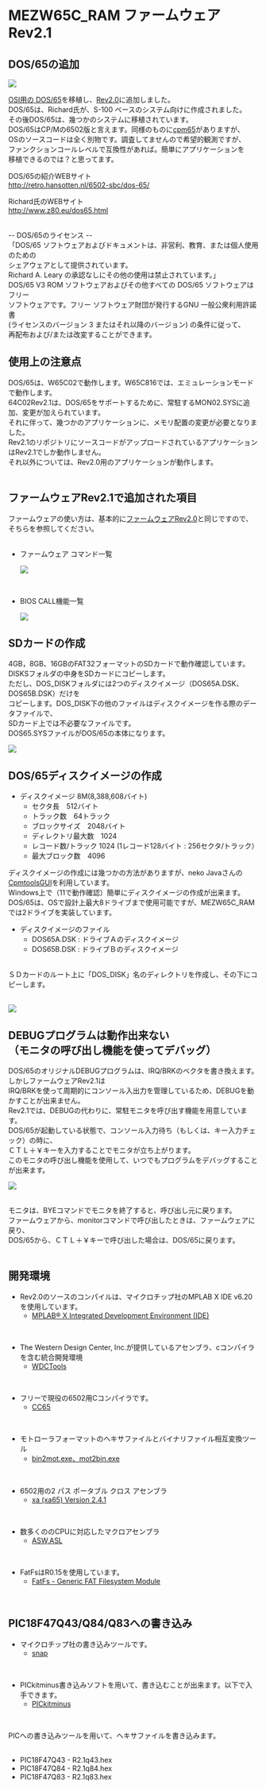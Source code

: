 # MEZW65C_RAM ファームウェア Rev2.1

## DOS/65の追加
![](photo/opendos65.png)

  [OSI用の DOS/65](https://github.com/osiweb/DOS65/tree/master)を移植し、[Rev2.0](https://github.com/akih-san/MEZW65C_RAM-Rev2.0/tree/main)に追加しました。<br>
  DOS/65は、Richard氏が、S-100 ベースのシステム向けに作成されました。<br>
  その後DOS/65は、幾つかのシステムに移植されています。<br>
  DOS/65はCP/Mの6502版と言えます。同様のものに[cpm65](https://github.com/davidgiven/cpm65?tab=readme-ov-file)がありますが、<br>
  OSのソースコードは全く別物です。調査してませんので希望的観測ですが、<br>
  ファンクションコールレベルで互換性があれば。簡単にアプリケーションを<br>
  移植できるのでは？と思ってます。<br>
  
  DOS/65の紹介WEBサイト<br>
  http://retro.hansotten.nl/6502-sbc/dos-65/
  
  Richard氏のWEBサイト<br>
  http://www.z80.eu/dos65.html
  
  <br>
   -- DOS/65のライセンス --<br>
  「DOS/65 ソフトウェアおよびドキュメントは、非営利、教育、または個人使用のための<br>
  シェアウェアとして提供されています。<br>
  Richard A. Leary の承認なしにその他の使用は禁止されています。」<br>
  DOS/65 V3 ROM ソフトウェアおよびその他すべての DOS/65 ソフトウェアはフリー<br> 
  ソフトウェアです。フリー ソフトウェア財団が発行するGNU 一般公衆利用許諾書 <br>
  (ライセンスのバージョン 3 またはそれ以降のバージョン) の条件に従って、<br>
  再配布および/または改変することができます。<br>

## 使用上の注意点
DOS/65は、W65C02で動作します。W65C816では、エミュレーションモードで動作します。<br>
64C02Rev2.1は、DOS/65をサポートするために、常駐するMON02.SYSに追加、変更が加えられています。<br>
それに伴って、幾つかのアプリケーションに、メモリ配置の変更が必要となりました。<br>
Rev2.1のリポジトリにソースコードがアップロードされているアプリケーションはRev2.1でしか動作しません。<br>
それ以外については、Rev2.0用のアプリケーションが動作します。<br>
<br>

## ファームウェアRev2.1で追加された項目
  ファームウェアの使い方は、基本的に[ファームウェアRev2.0](https://github.com/akih-san/MEZW65C_RAM-Rev2.0)と同じですので、そちらを参照してください。<br>
<br>

- ファームウェア コマンド一覧

  ![](photo/command.png)
<br>

- BIOS CALL機能一覧
  
  ![](photo/bios_call.png)

  

## SDカードの作成
  4GB，8GB、16GBのFAT32フォーマットのSDカードで動作確認しています。<br>
  DISKSフォルダの中身をSDカードにコピーします。<br>
  ただし、DOS_DISKフォルダには2つのディスクイメージ（DOS65A.DSK、DOS65B.DSK）だけを<br>
  コピーします。DOS_DISK下の他のファイルはディスクイメージを作る際のデータファイルで、<br>
  SDカード上では不必要なファイルです。<br>
  DOS65.SYSファイルがDOS/65の本体になります。<br>

![](photo/SD_file.png)

## DOS/65ディスクイメージの作成
- ディスクイメージ 8M(8,388,608バイト)
  - セクタ長　512バイト
  - トラック数　64トラック
  - ブロックサイズ　2048バイト
  - ディレクトリ最大数　1024
  - レコード数/トラック 1024 (1レコード128バイト : 256セクタ/トラック）
  - 最大ブロック数　4096
    
ディスクイメージの作成には幾つかの方法がありますが、neko Javaさんの[CpmtoolsGUI](http://star.gmobb.jp/koji/cgi/wiki.cgi?page=CpmtoolsGUI)を利用しています。<br>
Windows上で（11で動作確認）簡単にディスクイメージの作成が出来ます。<br>
DOS/65は、OSで設計上最大8ドライブまで使用可能ですが、MEZW65C_RAMでは2ドライブを実装しています。<br>
  - ディスクイメージのファイル<br>
    - DOS65A.DSK : ドライブＡのディスクイメージ<br>
    - DOS65B.DSK : ドライブＢのディスクイメージ<br>
<br>
ＳＤカードのルート上に「DOS_DISK」名のディレクトリを作成し、その下にコピーします。<br>
<br>

![](photo/dskimage.png)

## DEBUGプログラムは動作出来ない<br>（モニタの呼び出し機能を使ってデバッグ）
DOS/65のオリジナルDEBUGプログラムは、IRQ/BRKのベクタを書き換えます。しかしファームウェアRev2.1は<br>
IRQ/BRKを使って周期的にコンソール入出力を管理しているため、DEBUGを動かすことが出来ません。<br>
Rev2.1では、DEBUGの代わりに、常駐モニタを呼び出す機能を用意しています。<br>
DOS/65が起動している状態で、コンソール入力待ち（もしくは、キー入力チェック）の時に、<br>
ＣＴＬ＋￥キーを入力することでモニタが立ち上がります。<br>
このモニタの呼び出し機能を使用して、いつでもプログラムをデバッグすることが出来ます。<br>

![](photo/invoke_monitor.png)

<br>
モニタは、BYEコマンドでモニタを終了すると、呼び出し元に戻ります。<br>
ファームウェアから、monitorコマンドで呼び出したときは、ファームウェアに戻り、<br>
DOS/65から、ＣＴＬ＋￥キーで呼び出した場合は、DOS/65に戻ります。<br>
<br>

## 開発環境
- Rev2.0のソースのコンパイルは、マイクロチップ社のMPLAB X IDE v6.20を使用しています。
  - [MPLAB® X Integrated Development Environment (IDE)](https://www.microchip.com/en-us/tools-resources/develop/mplab-x-ide)
<br>

- The Western Design Center, Inc.が提供しているアセンブラ、cコンパイラを含む統合開発環境
  - [WDCTools](https://wdc65xx.com/WDCTools)
<br>

- フリーで現役の6502用Cコンパイラです。
  - [CC65](https://cc65.github.io/)
<br>

- モトローラフォーマットのヘキサファイルとバイナリファイル相互変換ツール
  - [bin2mot.exe、mot2bin.exe](https://sourceforge.net/projects/bin2mot/files/)
<br>

- 6502用の2 パス ポータブル クロス アセンブラ
  - [xa (xa65) Version 2.4.1](https://www.floodgap.com/retrotech/xa/)
<br>

- 数多くののCPUに対応したマクロアセンブラ
  - [ASW,ASL](http://john.ccac.rwth-aachen.de:8000/as/)
<br>

- FatFsはR0.15を使用しています。
  - [FatFs - Generic FAT Filesystem Module](http://elm-chan.org/fsw/ff/00index_e.html)
<br>

## PIC18F47Q43/Q84/Q83への書き込み
- マイクロチップ社の書き込みツールです。
  - [snap](https://www.microchip.com/en-us/development-tool/PG164100)
<br>

- PICkitminus書き込みソフトを用いて、書き込むことが出来ます。以下で入手できます。
  - [PICkitminus](http://kair.us/projects/pickitminus/)
<br>

PICへの書き込みツールを用いて、ヘキサファイルを書き込みます。<br>
<br>
- PIC18F47Q43 - R2.1q43.hex
- PIC18F47Q84 - R2.1q84.hex
- PIC18F47Q83 - R2.1q83.hex
<br>
